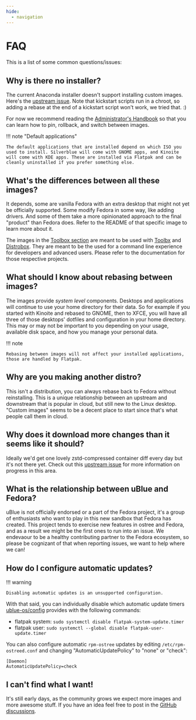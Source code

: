 ```yaml
---
hide:
  - navigation
---
```


# FAQ

This is a list of some common questions/issues:

## Why is there no installer?

The current Anaconda installer doesn't support installing custom images. Here's the [upstream issue](https://bugzilla.redhat.com/show_bug.cgi?id=2125655). Note that kickstart scripts run in a chroot, so adding a rebase at the end of a kickstart script won't work, we tried that. :) 

For now we recommend reading the [Administrator's Handbook](https://coreos.github.io/rpm-ostree/administrator-handbook/) so that you can learn how to pin, rollback, and switch between images. 

!!! note "Default applications"

    The default applications that are installed depend on which ISO you used to install. Silverblue will come with GNOME apps, and Kinoite will come with KDE apps. These are installed via Flatpak and can be cleanly uninstalled if you prefer something else.

## What's the differences between all these images?

It depends, some are vanilla Fedora with an extra desktop that might not yet be officially supported.
Some modify Fedora in some way, like adding drivers.
And some of them take a more opinionated approach to the final "product" than Fedora does.
Refer to the README of that specific image to learn more about it.

The images in the [Toolbox section](https://ublue.it/toolboxes/) are meant to be used with [Toolbx](https://containertoolbx.org/) and [Distrobox](https://github.com/89luca89/distrobox).
They are meant to be the used for a command line experience for developers and advanced users.
Please refer to the documentation for those respective projects.

## What should I know about rebasing between images? 

The images provide _system level_ components.
Desktops and applications will continue to use your home directory for their data.
So for example if you started with Kinoite and rebased to GNOME, then to XFCE, you will have all three of those desktops' dotfiles and configuration in your home directory.
This may or may not be important to you depending on your usage, available disk space, and how you manage your personal data. 

!!! note

    Rebasing between images will not affect your installed applications, those are handled by Flatpak.
    
## Why are you making another distro?

This isn't a distribution, you can always rebase back to Fedora without reinstalling.
This is a unique relationship between an upstream and downstream that is popular in cloud, but still new to the Linux desktop.
"Custom images" seems to be a decent place to start since that's what people call them in cloud.

## Why does it download more changes than it seems like it should?

Ideally we'd get one lovely zstd-compressed container diff every day but it's not there yet.
Check out this [upstream issue](https://github.com/coreos/rpm-ostree/issues/4012) for more information on progress in this area.

## What is the relationship between uBlue and Fedora?

uBlue is not officially endorsed or a part of the Fedora project, it's a group of enthusiasts who want to play in this new sandbox that Fedora has created.
This project tends to exercise new features in ostree and Fedora, and as a result we might be the first ones to run into an issue.
We endevaour to be a healthy contributing partner to the Fedora ecosystem, so please be cognizant of that when reporting issues, we want to help where we can!

## How do I configure automatic updates?

!!! warning

    Disabling automatic updates is an unsupported configuration.

With that said, you can individually disable which automatic update timers [ublue-os/config](https://github.com/ublue-os/config) provides with the following commands:

* flatpak system: `sudo systemctl disable flatpak-system-update.timer`
* flatpak user: `sudo systemctl --global disable flatpak-user-update.timer`

You can also configure automatic `rpm-ostree` updates by editing `/etc/rpm-ostreed.conf` and changing "AutomaticUpdatePolicy" to "none" or "check":

```
[Daemon]
AutomaticUpdatePolicy=check
```

## I can't find what I want!

It's still early days, as the community grows we expect more images and more awesome stuff.
If you have an idea feel free to post in the [GitHub discussions](https://github.com/orgs/ublue-os/discussions).
